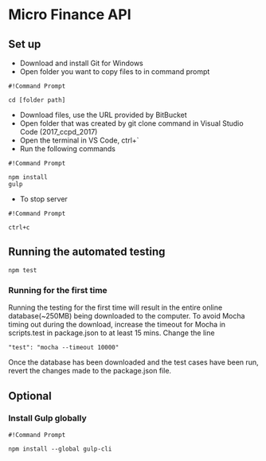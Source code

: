 # Micro Finance API #
## Set up ##
* Download and install Git for Windows
* Open folder you want to copy files to in command prompt

```
#!Command Prompt

cd [folder path]
```
* Download files, use the URL provided by BitBucket
* Open folder that was created by git clone command in Visual Studio Code (2017_ccpd_2017)
* Open the terminal in VS Code, ctrl+`
* Run the following commands

```
#!Command Prompt

npm install
gulp
```

* To stop server

```
#!Command Prompt

ctrl+c
```

## Running the automated testing ##

```
npm test
```
### Running for the first time ###
Running the testing for the first time will result in the entire
online database(~250MB) being downloaded to the computer. To avoid
Mocha timing out during the download, increase the timeout for 
Mocha in scripts.test in package.json to at least 15 mins.
Change the line
```
"test": "mocha --timeout 10000"
```
Once the database has been downloaded and the test cases have been
run, revert the changes made to the package.json file.


## Optional ##
### Install Gulp globally ###

```
#!Command Prompt

npm install --global gulp-cli
```